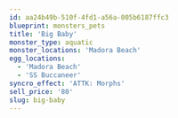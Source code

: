 ```yaml
---
id: aa24b49b-510f-4fd1-a56a-005b6187ffc3
blueprint: monsters_pets
title: 'Big Baby'
monster_type: aquatic
monster_locations: 'Madora Beach'
egg_locations:
  - 'Madora Beach'
  - 'SS Buccaneer'
syncro_effect: 'ATTK: Morphs'
sell_price: '80'
slug: big-baby
---
```

